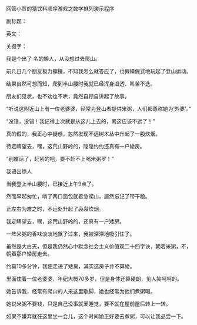 网管小贾的猜饮料顺序游戏之数学排列演示程序

副标题：

英文：

关键字：





我是个出了 名的懒人，从没想过去爬山。

前几日几个朋友极力撺掇，不知我怎么就答应了，也假模假式地玩起了登山运动。

结果自然可想而知，爬到半山腰时我就已经浑身湿透、叫苦不迭。



朋友们见状，也不劝也不哄，竟然自顾自讲起了故事。

“听说这附近山上有一位老婆婆，经常为登山者提供米粥，人们都尊称她为‘外婆’。”

“没错，没错！我记得上次就是从这儿上去的，离这应该不远了！”





真的假的，我正心中疑惑，忽然发现不远树木丛中升起了一股炊烟。

待定睛望去，嘿，这荒山野岭的，隐隐约约还真有一户矮房。

“别废话了，赶紧的吧，要不赶不上喝米粥罗！”



我语出惊人



当我登上半山腰时，已接近上午9点了。

然而早起匆忙，啃了两口面包就着急爬山，居然忘记了带干粮。

正左右为难之时，不远处升起了袅袅炊烟。

我定睛望去，嘿，这荒山野岭的，还真有一户矮房。



一阵米粥的香味淡淡地飘了过来，我被深深地吸引住了。

虽然是大白天，但是我仍然心中默念社会主义价值观二十四字诀，朝着米粥，不，朝着那户矮房走去。

约莫10多分钟，我便走进了矮房，其实这房子并不算矮。

里面住着一位老婆婆，年纪大概70多岁，但是身体还算硬朗，见人笑呵呵的。

她告诉我，经常有爬山的人来这里歇脚，她也经常为他们煮粥喝。

她说米粥不要钱，只是自己没事就爱睡觉，要不就在屋前屋后转上一转。

如果不嫌弃就在这里坐一会儿，这个时间她正好要去煮粥，可以让我品尝一下。